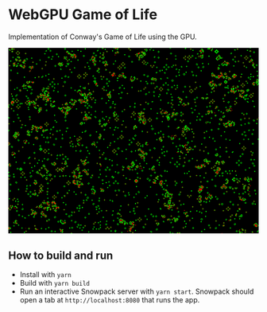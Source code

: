 # WebGPU Game of Life
Implementation of Conway's Game of Life using the GPU.

![A screenshot of the program showing cells multiplying](./screenshot.png)

## How to build and run

* Install with `yarn`
* Build with `yarn build`
* Run an interactive Snowpack server with `yarn start`. Snowpack should open a tab at `http://localhost:8080` that runs the app.